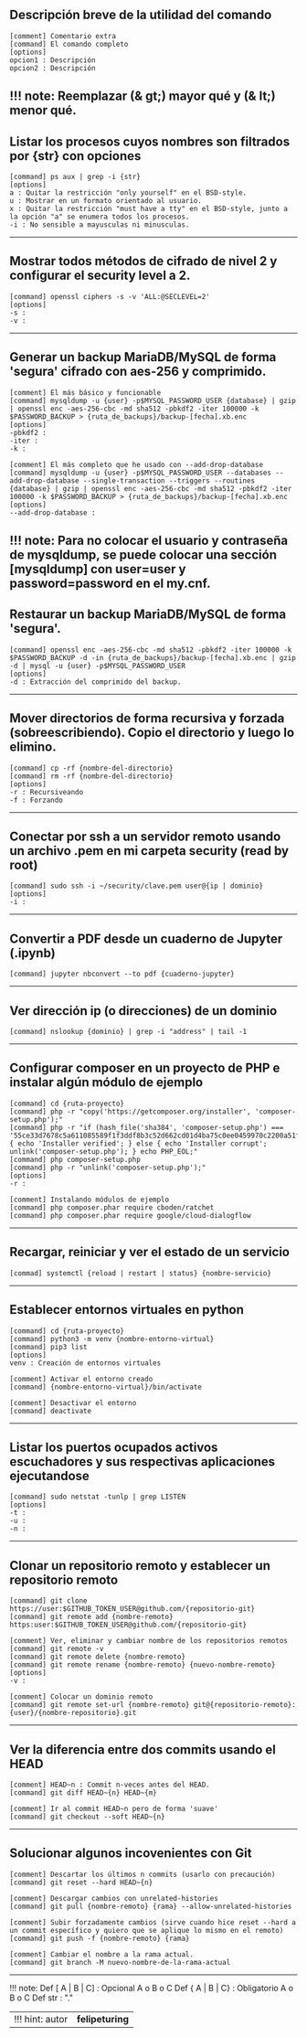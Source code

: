 ## Descripción breve de la utilidad del comando
    [comment] Comentario extra
    [command] El comando completo
    [options]
    opcion1 : Descripción
    opcion2 : Descripción
!!! note: 
Reemplazar (& gt;) mayor qué y (& lt;) menor qué.
----

## Listar los procesos cuyos nombres son filtrados por {str} con opciones 
    [command] ps aux | grep -i {str}
    [options]
    a : Quitar la restricción "only yourself" en el BSD-style.
    u : Mostrar en un formato orientado al usuario.
    x : Quitar la restricción "must have a tty" en el BSD-style, junto a la opción "a" se enumera todos los procesos.
    -i : No sensible a mayusculas ni minusculas.
----

## Mostrar todos métodos de cifrado de nivel 2 y configurar el security level a 2.
    [command] openssl ciphers -s -v 'ALL:@SECLEVEL=2'
    [options]
    -s : 
    -v : 
----

## Generar un backup MariaDB/MySQL de forma 'segura' cifrado con aes-256 y comprimido.
    [comment] El más básico y funcionable
    [command] mysqldump -u {user} -p$MYSQL_PASSWORD_USER {database} | gzip | openssl enc -aes-256-cbc -md sha512 -pbkdf2 -iter 100000 -k $PASSWORD_BACKUP > {ruta_de_backups}/backup-[fecha].xb.enc
    [options]
    -pbkdf2 : 
    -iter : 
    -k : 

    [comment] El más completo que he usado con --add-drop-database
    [command] mysqldump -u {user} -p$MYSQL_PASSWORD_USER --databases --add-drop-database --single-transaction --triggers --routines {database} | gzip | openssl enc -aes-256-cbc -md sha512 -pbkdf2 -iter 100000 -k $PASSWORD_BACKUP > {ruta_de_backups}/backup-[fecha].xb.enc
    [options]
    --add-drop-database :
!!! note: Para no colocar el usuario y contraseña de mysqldump, se puede colocar una sección [mysqldump] con user=user y password=password en el my.cnf.
----


## Restaurar un backup MariaDB/MySQL de forma 'segura'.
    [command] openssl enc -aes-256-cbc -md sha512 -pbkdf2 -iter 100000 -k $PASSWORD_BACKUP -d -in {ruta_de_backups}/backup-[fecha].xb.enc | gzip -d | mysql -u {user} -p$MYSQL_PASSWORD_USER
    [options]
    -d : Extracción del comprimido del backup.
----


## Mover directorios de forma recursiva y forzada (sobreescribiendo). Copio el directorio y luego lo elimino.
    [command] cp -rf {nombre-del-directorio}
    [command] rm -rf {nombre-del-directorio}
    [options]
    -r : Recursiveando
    -f : Forzando
----


## Conectar por ssh a un servidor remoto usando un archivo .pem en mi carpeta security (read by root)
    [command] sudo ssh -i ~/security/clave.pem user@{ip | dominio}
    [options]
    -i : 
----


## Convertir a PDF desde un cuaderno de Jupyter (.ipynb)
    [command] jupyter nbconvert --to pdf {cuaderno-jupyter}
----


## Ver dirección ip (o direcciones) de un dominio
    [command] nslookup {dominio} | grep -i "address" | tail -1
----


## Configurar composer en un proyecto de PHP e instalar algún módulo de ejemplo
    [command] cd {ruta-proyecto}
    [command] php -r "copy('https://getcomposer.org/installer', 'composer-setup.php');"
    [command] php -r "if (hash_file('sha384', 'composer-setup.php') === '55ce33d7678c5a611085589f1f3ddf8b3c52d662cd01d4ba75c0ee0459970c2200a51f492d557530c71c15d8dba01eae') { echo 'Installer verified'; } else { echo 'Installer corrupt'; unlink('composer-setup.php'); } echo PHP_EOL;"
    [command] php composer-setup.php
    [command] php -r "unlink('composer-setup.php');"
    [options]
    -r : 

    [comment] Instalando módulos de ejemplo
    [command] php composer.phar require cboden/ratchet
    [command] php composer.phar require google/cloud-dialogflow
----


## Recargar, reiniciar y ver el estado de un servicio
    [commad] systemctl {reload | restart | status} {nombre-servicio}
----


## Establecer entornos virtuales en python
    [command] cd {ruta-proyecto}
    [command] python3 -m venv {nombre-entorno-virtual}
    [command] pip3 list
    [options]
    venv : Creación de entornos virtuales

    [comment] Activar el entorno creado
    [command] {nombre-entorno-virtual}/bin/activate
    
    [comment] Desactivar el entorno
    [command] deactivate 
----


## Listar los puertos ocupados activos escuchadores y sus respectivas aplicaciones ejecutandose
    [command] sudo netstat -tunlp | grep LISTEN
    [options]
    -t :
    -u :
    -n :
----


## Clonar un repositorio remoto y establecer un repositorio remoto
    [command] git clone https://user:$GITHUB_TOKEN_USER@github.com/{repositorio-git}
    [command] git remote add {nombre-remoto} https:user:$GITHUB_TOKEN_USER@github.com/{repositorio-git}

    [comment] Ver, eliminar y cambiar nombre de los repositorios remotos
    [command] git remote -v 
    [command] git remote delete {nombre-remoto}
    [command] git remote rename {nombre-remoto} {nuevo-nombre-remoto}
    [options]
    -v :

    [comment] Colocar un dominio remoto
    [command] git remote set-url {nombre-remoto} git@{repositorio-remoto}:{user}/{nombre-repositorio}.git
----


## Ver la diferencia entre dos commits usando el HEAD
    [comment] HEAD~n : Commit n-veces antes del HEAD.
    [command] git diff HEAD~{n} HEAD~{m}
    
    [comment] Ir al commit HEAD~n pero de forma 'suave'
    [command] git checkout --soft HEAD~{n}
----


## Solucionar algunos incovenientes con Git
    [comment] Descartar los últimos n commits (usarlo con precaución)
    [command] git reset --hard HEAD~{n}
    
    [comment] Descargar cambios con unrelated-histories
    [command] git pull {nombre-remoto} {rama} --allow-unrelated-histories
   
    [comment] Subir forzadamente cambios (sirve cuando hice reset --hard a un commit específico y quiero que se aplique lo mismo en el remoto)
    [command] git push -f {nombre-remoto} {rama}
    
    [comment] Cambiar el nombre a la rama actual.
    [command] git branch -M nuevo-nombre-de-la-rama-actual
----



!!! note:
Def [ A | B | C] : Opcional A o B o C
Def { A | B | C} : Obligatorio A o B o C
Def str : "."





| | |
| -- | -- |
| !!! hint: autor | **felipeturing** |
